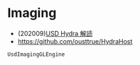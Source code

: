 # Imaging

* (202009)[USD Hydra 解読](https://qiita.com/ousttrue/items/3b44377e6e24c034649c)
* <https://github.com/ousttrue/HydraHost>

```{toctree}
UsdImagingGLEngine
```
